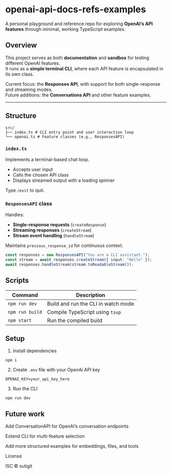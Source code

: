 # openai-api-docs-refs-examples

A personal playground and reference repo for exploring **OpenAI’s API features** through minimal, working TypeScript examples.

## Overview

This project serves as both **documentation** and **sandbox** for testing different OpenAI features.  
It runs as a **simple terminal CLI**, where each API feature is encapsulated in its own class.

Current focus: the **Responses API**, with support for both single-response and streaming modes.  
Future additions: the **Conversations API** and other feature examples.

---

## Structure

```
src/
├── index.ts # CLI entry point and user interaction loop
└── openai.ts # Feature classes (e.g., ResponsesAPI)
```

### `index.ts`

Implements a terminal-based chat loop.

- Accepts user input
- Calls the chosen API class
- Displays streamed output with a loading spinner

Type `/exit` to quit.

### `ResponsesAPI` class

Handles:

- **Single-response requests** (`createResponse`)
- **Streaming responses** (`createStream`)
- **Stream event handling** (`handleStream`)

Maintains `previous_response_id` for continuous context.

```ts
const responses = new ResponsesAPI("You are a CLI assistant.");
const stream = await responses.createStream({ input: "Hello" });
await responses.handleStream(stream.toReadableStream());
```

## Scripts

| Command         | Description                         |
| --------------- | ----------------------------------- |
| `npm run dev`   | Build and run the CLI in watch mode |
| `npm run build` | Compile TypeScript using `tsup`     |
| `npm start`     | Run the compiled build              |

## Setup

1. Install dependencies

```
npm i
```

2. Create `.env` file with your OpenAi API key

```
OPENAI_KEY=your_api_key_here
```

3. Run the CLI

```
npm run dev
```

## Future work

Add ConversationAPI for OpenAI’s conversation endpoints

Extend CLI for multi-feature selection

Add more structured examples for embeddings, files, and tools

License

ISC © sutigit
